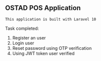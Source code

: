 ##  OSTAD POS Application 


`This application is built with Laravel 10`



Task completed:

1. Register an user
2. Login user
3. Reset password using OTP verification
4. Using JWT token user verified